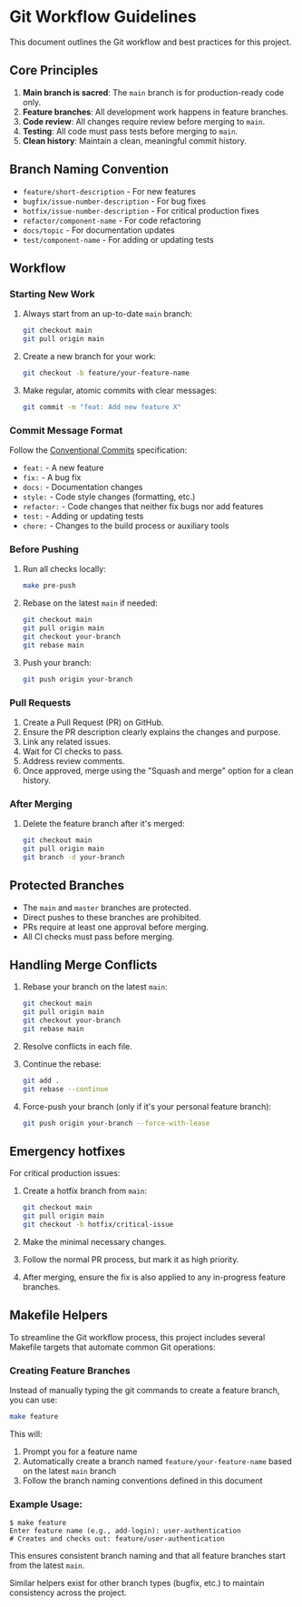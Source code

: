 # Git Workflow Guidelines

This document outlines the Git workflow and best practices for this project.

## Core Principles

1. **Main branch is sacred**: The `main` branch is for production-ready code only.
2. **Feature branches**: All development work happens in feature branches.
3. **Code review**: All changes require review before merging to `main`.
4. **Testing**: All code must pass tests before merging to `main`.
5. **Clean history**: Maintain a clean, meaningful commit history.

## Branch Naming Convention

- `feature/short-description` - For new features
- `bugfix/issue-number-description` - For bug fixes
- `hotfix/issue-number-description` - For critical production fixes
- `refactor/component-name` - For code refactoring
- `docs/topic` - For documentation updates
- `test/component-name` - For adding or updating tests

## Workflow

### Starting New Work

1. Always start from an up-to-date `main` branch:
   ```bash
   git checkout main
   git pull origin main
   ```

2. Create a new branch for your work:
   ```bash
   git checkout -b feature/your-feature-name
   ```

3. Make regular, atomic commits with clear messages:
   ```bash
   git commit -m "feat: Add new feature X"
   ```

### Commit Message Format

Follow the [Conventional Commits](https://www.conventionalcommits.org/) specification:

- `feat:` - A new feature
- `fix:` - A bug fix
- `docs:` - Documentation changes
- `style:` - Code style changes (formatting, etc.)
- `refactor:` - Code changes that neither fix bugs nor add features
- `test:` - Adding or updating tests
- `chore:` - Changes to the build process or auxiliary tools

### Before Pushing

1. Run all checks locally:
   ```bash
   make pre-push
   ```

2. Rebase on the latest `main` if needed:
   ```bash
   git checkout main
   git pull origin main
   git checkout your-branch
   git rebase main
   ```

3. Push your branch:
   ```bash
   git push origin your-branch
   ```

### Pull Requests

1. Create a Pull Request (PR) on GitHub.
2. Ensure the PR description clearly explains the changes and purpose.
3. Link any related issues.
4. Wait for CI checks to pass.
5. Address review comments.
6. Once approved, merge using the "Squash and merge" option for a clean history.

### After Merging

1. Delete the feature branch after it's merged:
   ```bash
   git checkout main
   git pull origin main
   git branch -d your-branch
   ```

## Protected Branches

- The `main` and `master` branches are protected.
- Direct pushes to these branches are prohibited.
- PRs require at least one approval before merging.
- All CI checks must pass before merging.

## Handling Merge Conflicts

1. Rebase your branch on the latest `main`:
   ```bash
   git checkout main
   git pull origin main
   git checkout your-branch
   git rebase main
   ```

2. Resolve conflicts in each file.
3. Continue the rebase:
   ```bash
   git add .
   git rebase --continue
   ```

4. Force-push your branch (only if it's your personal feature branch):
   ```bash
   git push origin your-branch --force-with-lease
   ```

## Emergency hotfixes

For critical production issues:

1. Create a hotfix branch from `main`:
   ```bash
   git checkout main
   git pull origin main
   git checkout -b hotfix/critical-issue
   ```

2. Make the minimal necessary changes.
3. Follow the normal PR process, but mark it as high priority.
4. After merging, ensure the fix is also applied to any in-progress feature branches.

## Makefile Helpers

To streamline the Git workflow process, this project includes several Makefile targets that automate common Git operations:

### Creating Feature Branches

Instead of manually typing the git commands to create a feature branch, you can use:

```bash
make feature
```

This will:
1. Prompt you for a feature name
2. Automatically create a branch named `feature/your-feature-name` based on the latest `main` branch
3. Follow the branch naming conventions defined in this document

### Example Usage:
```
$ make feature
Enter feature name (e.g., add-login): user-authentication
# Creates and checks out: feature/user-authentication
```

This ensures consistent branch naming and that all feature branches start from the latest `main`.

Similar helpers exist for other branch types (bugfix, etc.) to maintain consistency across the project.
